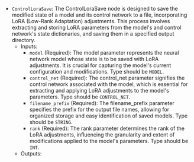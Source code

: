 - `ControlLoraSave`: The ControlLoraSave node is designed to save the modified state of a model and its control network to a file, incorporating LoRA (Low-Rank Adaptation) adjustments. This process involves extracting and storing LoRA parameters from the model's and control network's state dictionaries, and saving them in a specified output directory.
    - Inputs:
        - `model` (Required): The model parameter represents the neural network model whose state is to be saved with LoRA adjustments. It is crucial for capturing the model's current configuration and modifications. Type should be `MODEL`.
        - `control_net` (Required): The control_net parameter signifies the control network associated with the model, which is essential for extracting and applying LoRA adjustments to the model's parameters. Type should be `CONTROL_NET`.
        - `filename_prefix` (Required): The filename_prefix parameter specifies the prefix for the output file names, allowing for organized storage and easy identification of saved models. Type should be `STRING`.
        - `rank` (Required): The rank parameter determines the rank of the LoRA adjustments, influencing the granularity and extent of modifications applied to the model's parameters. Type should be `INT`.
    - Outputs:
